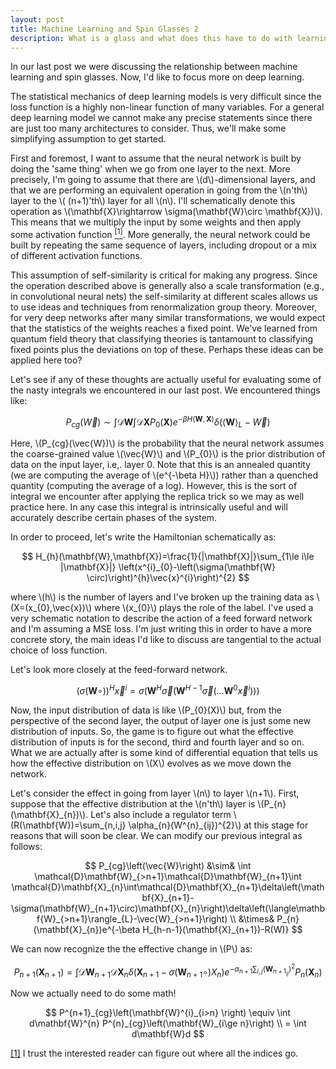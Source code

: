 ```yaml
---
layout: post
title: Machine Learning and Spin Glasses 2
description: What is a glass and what does this have to do with learning?
---
```


In our last post we were discussing the relationship between machine learning and spin glasses.  Now, I'd like to focus more on deep learning.  

The statistical mechanics of deep learning models is very difficult since the loss function is a highly non-linear function of many variables.  For a general deep learning model we cannot make any precise statements since there are just too many architectures to consider.   Thus, we'll make some simplifying assumption to get started.  

<p id="return_note1">First and foremost, I want to assume that the neural network is built by doing the 'same thing' when we go from one layer to the next.  More precisely, I'm going to assume that there are \(d\)-dimensional layers, and that we are performing an equivalent operation in going from the \(n'th\) layer to the \( (n+1)'th\) layer for all \(n\).  I'll schematically denote this operation as \(\mathbf{X}\rightarrow \sigma(\mathbf{W}\circ \mathbf{X})\).  This means that we multiply the input by some weights and then apply some activation function <a href="#note1"><sup>[1]</sup></a>.  More generally, the neural network could be built by repeating the same sequence of layers, including dropout or a mix of different activation functions.</p>

<p> This assumption of self-similarity is critical for making any progress. Since the operation described above is generally also a scale transformation (e.g., in convolutional neural nets) the self-similarity at different scales allows us to use ideas and techniques from renormalization group theory.  Moreover, for very deep networks after many similar transformations, we would expect that the statistics of the weights reaches a fixed point.  We've learned from quantum field theory that classifying theories is tantamount to classifying fixed points plus the deviations on top of these.  Perhaps these ideas can be applied here too? </p>

<p> Let's see if any of these thoughts are actually useful for evaluating some of the nasty integrals we encountered in our last post.  We encountered things like:</p>  


$$
P_{cg}(\vec{W})\sim \int \mathcal{D} \mathbf{W}\int \mathcal{D}\mathbf{X} P_{0}(\mathbf{X}) e^{-\beta H(\mathbf{W},\mathbf{X})}\delta\left(\langle \mathbf{W}\rangle_{L} - \vec{W}\right)
$$

<p>Here, \(P_{cg}(\vec{W})\) is the probability that the neural network assumes the coarse-grained value \(\vec{W}\) and \(P_{0}\) is the prior distribution of data on the input layer, i.e,. layer 0.  Note that this is an annealed quantity (we are computing the average of \(e^{-\beta H}\)) rather than a quenched quantity (computing the average of a log).  However, this is the sort of integral we encounter after applying the replica trick so we may as well practice here.  In any case this integral is intrinsically useful and will accurately describe certain phases of the system.  </p>

<p> In order to proceed, let's write the Hamiltonian schematically as:</p>

$$
H_{h}(\mathbf{W},\mathbf{X})=\frac{1}{|\mathbf{X}|}\sum_{1\le i\le |\mathbf{X}|} \left(x^{i}_{0}-\left(\sigma(\mathbf{W} \circ)\right)^{h}\vec{x}^{i}\right)^{2}
$$

<p> where \(h\) is the number of layers and I've broken up the training data as \(X=(x_{0},\vec{x})\) where \(x_{0}\) plays the role of the label.  I've used a very schematic notation to describe the action of a feed forward network and I'm assuming a MSE loss.  I'm just writing this in order to have a more concrete story, the main ideas I'd like to discuss are tangential to the actual choice of loss function.  </p>

Let's look more closely at the feed-forward network.  

$$
\left(\sigma(\mathbf{W} \circ)\right)^{H}\vec{x}^{i} =\sigma\left(\mathbf{W}^{H}\vec{\sigma}(\mathbf{W}^{H-1} \vec{\sigma}(...\mathbf{W}^{0}\vec{x}^{i}))\right)
$$

<p>Now, the input distribution of data is like \(P_{0}(X)\) but, from the perspective of the second layer, the output of layer one is just some new distribution of inputs.  So, the game is to figure out what the effective distribution of inputs is for the second, third and fourth layer and so on.  What we are actually after is some kind of differential equation that tells us how the effective distribution on \(X\) evolves as we move down the network.  </p>

<p>Let's consider the effect in going from layer \(n\) to layer \(n+1\).  First, suppose that the effective distribution at the \(n'th\) layer is \(P_{n}(\mathbf{X}_{n})\).  Let's also include a regulator term \(R(\mathbf{W})=\sum_{n,i,j} \alpha_{n}(W^{n}_{ij})^{2}\) at this stage for reasons that will soon be clear.  We can modify our previous integral as follows: </p>

$$
P_{cg}\left(\vec{W}\right) &\sim& \int \mathcal{D}\mathbf{W}_{>n+1}\mathcal{D}\mathbf{W}_{n+1}\int \mathcal{D}\mathbf{X}_{n}\int\mathcal{D}\mathbf{X}_{n+1}\delta\left(\mathbf{X}_{n+1}-\sigma(\mathbf{W}_{n+1}\circ)\mathbf{X}_{n}\right)\delta\left(\langle\mathbf{W}_{>n+1}\rangle_{L}-\vec{W}_{>n+1}\right) \\
&\times& P_{n}(\mathbf{X}_{n})e^{-\beta H_{h-n-1}(\mathbf{X}_{n+1})-R(W)}
$$

<p>We can now recognize the the effective change in \(P\) as: </p>

$$
P_{n+1}(\mathbf{X}_{n+1}) = \int\mathcal{D} \mathbf{W}_{n+1}\mathcal{D}\mathbf{X}_{n}\delta\left(\mathbf{X}_{n+1}-\sigma(\mathbf{W}_{n+1}\circ)X_{n}\right)e^{-\alpha_{n+1}\sum_{i,j}(\mathbf{W}_{n+1}_{ij})^{2}}P_{n}(\mathbf{X}_{n})
$$

<p> Now we actually need to do some math! </p>

$$
P^{n+1}_{cg}\left(\mathbf{W}^{i}_{i>n} \right) \equiv \int d\mathbf{W}^{n} P^{n}_{cg}\left(\mathbf{W}_{i\ge n}\right) \\
= \int d\mathbf{W}d
$$


<p id="note1"><a href="#return_note1">[1]</a> I trust the interested reader can figure out where all the indices go.</p>
